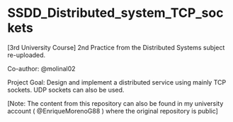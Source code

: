 # SSDD_Distributed_system_TCP_sockets 
[3rd University Course] 2nd Practice from the Distributed Systems subject re-uploaded.

Co-author: @molinal02

Project Goal: Design and implement a distributed service using mainly TCP sockets. UDP sockets can also be used.

[Note: The content from this repository can also be found in my university account ( @EnriqueMorenoG88 ) where the original repository is public]
